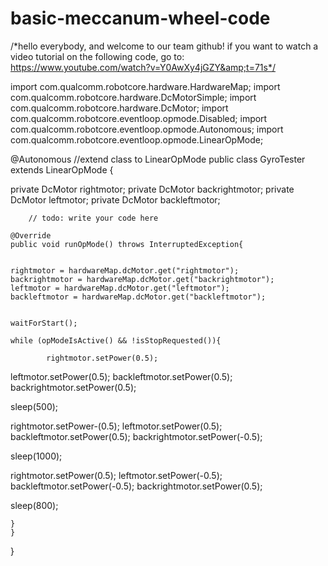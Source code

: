 # basic-meccanum-wheel-code
/*hello everybody, and welcome to our team github! if you want to watch a video tutorial on the following code, go to: https://www.youtube.com/watch?v=Y0AwXy4jGZY&amp;t=71s*/

import com.qualcomm.robotcore.hardware.HardwareMap;
import com.qualcomm.robotcore.hardware.DcMotorSimple;
import com.qualcomm.robotcore.hardware.DcMotor;
import com.qualcomm.robotcore.eventloop.opmode.Disabled;
import com.qualcomm.robotcore.eventloop.opmode.Autonomous;
import com.qualcomm.robotcore.eventloop.opmode.LinearOpMode;



@Autonomous
//extend class to LinearOpMode
public class GyroTester extends LinearOpMode {
 
  private DcMotor rightmotor;
  private DcMotor backrightmotor;
  private DcMotor leftmotor;
  private DcMotor backleftmotor;
 
	
	
	
	
		// todo: write your code here
	
	@Override
	public void runOpMode() throws InterruptedException{
 	
 	
 	rightmotor = hardwareMap.dcMotor.get("rightmotor");
	backrightmotor = hardwareMap.dcMotor.get("backrightmotor");
	leftmotor = hardwareMap.dcMotor.get("leftmotor");
	backleftmotor = hardwareMap.dcMotor.get("backleftmotor");
 	
 	
  	waitForStart();
  	
 	while (opModeIsActive() && !isStopRequested()){
     	
            rightmotor.setPower(0.5);
leftmotor.setPower(0.5);
backleftmotor.setPower(0.5);
backrightmotor.setPower(0.5);

sleep(500);

rightmotor.setPower-(0.5);
leftmotor.setPower(0.5);
backleftmotor.setPower(0.5);
backrightmotor.setPower(-0.5);

sleep(1000);

rightmotor.setPower(0.5);
leftmotor.setPower(-0.5);
backleftmotor.setPower(-0.5);
backrightmotor.setPower(0.5);

sleep(800);
  	
     	
     	
     	
 	}
	}
	
}

